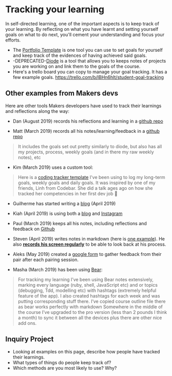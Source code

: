 # Tracking your learning

In self-directed learning, one of the important aspects is to keep track of your learning. By reflecting on what you have learnt and setting yourself goals on what to do next, you'll cement your understanding and focus your efforts.

* The [Portfolio Template](https://docs.google.com/document/d/1o8uTAyPSSyD8eMAUOdMsAK9pDgBA2jVXc5-p3PS29lQ/edit#heading=h.bwbqjdsvw2lz) is one tool you can use to set goals for yourself and keep track of the evidences of having achieved said goals.
* -DEPRECATED-[Diode](https://diode.makersacademy.com/) is a tool that allows you to keeps notes of projects you are working on and link them to the goals of the course.
* Here's a trello board you can copy to manage your goal tracking. It has a few example goals. https://trello.com/b/lBHn6hIt/student-goal-tracking


## Other examples from Makers devs
Here are other tools Makers developers have used to track their learnings and reflections along the way:

* Dan (August 2019) records his reflections and learning in a [github repo](https://github.com/DanGyi23/MyPortfolio)

* Matt (March 2019) records all his notes/learning/feedback in a [github repo](https://github.com/mattTea/Portfolio)
> It includes the goals set out pretty similarly to diode, but also has all my projects, process, weekly goals (and in there my raw weekly notes), etc

* Kim (March 2019) uses a custom tool:
> Here is a [coding tracker template](https://docs.google.com/spreadsheets/d/1Mm8v544mnflkrIPhc6b_-tEGTLq9BC22liuTOZ9th9g/edit?usp=sharing) I've been using to log my long-term goals, weekly goals and daily goals. It was inspired by one of my friends, Linh from Codebar. She did a talk ages ago on how she tracked her competencies in her first dev job :slightly_smiling_face:

* Guilherme has started writing a [blog](https://medium.com/@guilhermexunu) (April 2019)

* Kiah (April 2019) is using both a [blog](http://www.coderkiah.com) and [Instagram](https://www.instagram.com/coderkiah/)

* Paul (March 2019) keeps all his notes, including reflections and feedback on [Github](https://github.com/Hives/makers-notes)

* Steven (April 2019) writes notes in markdown (here is [one example](https://hackmd.io/s/S1otqj56V)). He also **[records his screen regularly](https://www.youtube.com/channel/UCtXZ2rupF8wGyD5dFH3L0cQ/videos?view=0&sort=da&flow=grid)** to be able to look back at his process.

* Aleks (May 2019) created a [google form](https://docs.google.com/forms/d/e/1FAIpQLSdvpx4Dwtpjh8ogPsKcKifkUh89u5PxaEVX-fycCaihAMu15Q/viewform) to gather feedback from their pair after each pairing session.

* Masha (March 2019) has been using [Bear](https://bear.app/):
> For tracking my learning I’ve been using Bear notes extensively, marking every language (ruby, shell, JavaScript etc) and or topics (debugging, Tdd, modelling etc) with hashtags (extremely helpful feature of the app). I also created hashtags for each week and was putting corresponding stuff there. I’ve copied course outline file there as bear works perfectly with markdown
> Somewhere in the middle of the course I’ve upgraded to the pro version (less than 2 pounds I think a month) to sync it between all the devices plus there are other nice add ons.

## Inquiry Project

* Looking at examples on this page, describe how people have tracked their learnings.
* What types of things do people keep track of?
* Which methods are you most likely to use? Why?
